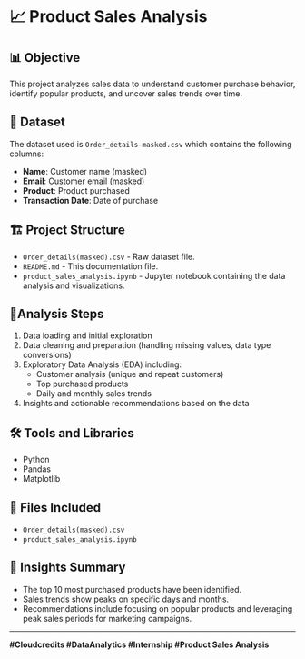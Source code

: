# 📈 Product Sales Analysis

## 📊 Objective
This project analyzes sales data to understand customer purchase behavior, identify popular products, and uncover sales trends over time.

##  📂 Dataset
The dataset used is `Order_details-masked.csv` which contains the following columns:
- **Name**: Customer name (masked)
- **Email**: Customer email (masked)
- **Product**: Product purchased
- **Transaction Date**: Date of purchase

##  🏗️ Project Structure
-  `Order_details(masked).csv` - Raw dataset file.
- `README.md` - This documentation file.
- `product_sales_analysis.ipynb` - Jupyter notebook containing the data analysis and visualizations.


## 📝Analysis Steps
1. Data loading and initial exploration
2. Data cleaning and preparation (handling missing values, data type conversions)
3. Exploratory Data Analysis (EDA) including:
   - Customer analysis (unique and repeat customers)
   - Top purchased products
   - Daily and monthly sales trends
4. Insights and actionable recommendations based on the data

##  🛠️ Tools and Libraries
- Python 
- Pandas
- Matplotlib

## 📁 Files Included
- `Order_details(masked).csv`
- `product_sales_analysis.ipynb`



## 🧠 Insights Summary
- The top 10 most purchased products have been identified.
- Sales trends show peaks on specific days and months.
- Recommendations include focusing on popular products and leveraging peak sales periods for marketing campaigns.

---
**#Cloudcredits #DataAnalytics #Internship #Product Sales Analysis**
